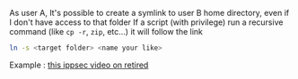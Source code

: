 As user A, It's possible to create a symlink to user B home directory, even if I don't have access to that folder
If a script (with privilege) run a recursive command (like `cp -r`, `zip`, etc...) it will follow the link

```bash
ln -s <target folder> <name your like>
```

Example : [this ippsec video on retired](https://youtu.be/1MDqn1kBHQM?t=2609)

